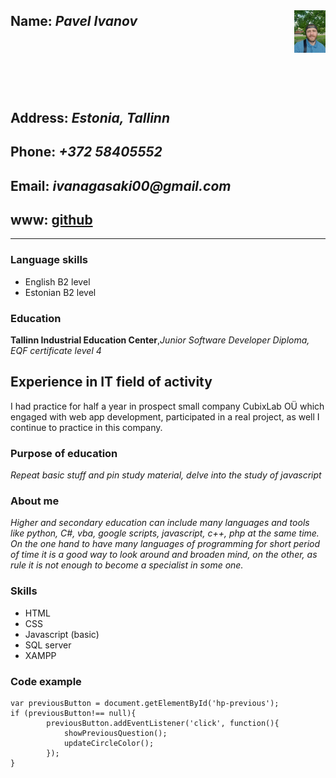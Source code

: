 ## Name:  _Pavel Ivanov_ <br><br><br><br><br><img src="img/me.jpg" style="width:10%; height=10%; float:right; top: -130px; position: relative;">
## Address: _Estonia, Tallinn_
## Phone: _+372 58405552_
## Email: _ivanagasaki00@gmail.com_
## www: [github](https://github.com/Siil777)
*******************************************************************************************************************
### Language skills
* English B2 level
* Estonian B2 level
### Education
**Tallinn Industrial Education Center**,*Junior Software Developer Diploma, EQF certificate level 4*

## Experience in IT field of activity
I had practice for half a year in prospect small company CubixLab OÜ which engaged with web app development, participated in a real project, as well I continue to practice in this company. 

### Purpose of education
*Repeat basic stuff and pin study material, delve into the study of javascript*

### About me
*Higher and secondary education can include many languages and tools like python, C#, vba, google scripts, javascript, c++, php at the same time. On the one hand to have many languages of programming for short period of time it is a good way to look around and broaden mind, on the other, as rule it is not enough to become a specialist in some one.*

### Skills
* HTML
* CSS
* Javascript (basic)
* SQL server
* XAMPP
### Code example
```
var previousButton = document.getElementById('hp-previous');
if (previousButton!== null){
        previousButton.addEventListener('click', function(){
            showPreviousQuestion();
            updateCircleColor();
        });
}
```



